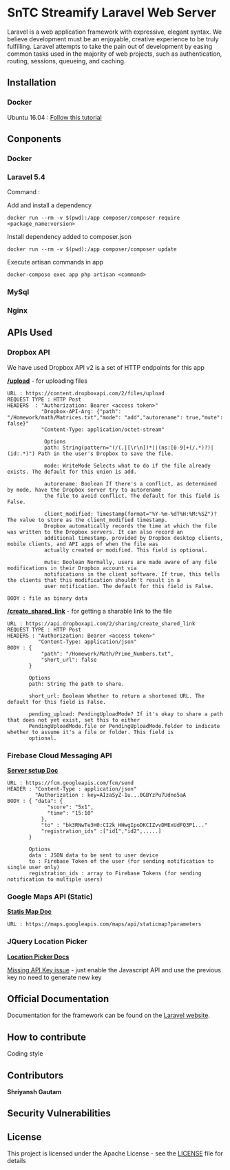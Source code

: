 # SnTC Streamify Laravel Web Server

Laravel is a web application framework with expressive, elegant syntax. We believe development must be an enjoyable, creative experience to be truly fulfilling. Laravel attempts to take the pain out of development by easing common tasks used in the majority of web projects, such as authentication, routing, sessions, queueing, and caching.

## Installation
### Docker

Ubuntu 16.04 : [Follow this tutorial](https://www.digitalocean.com/community/tutorials/how-to-install-and-use-docker-on-ubuntu-16-04)

## Conponents
### Docker
### Laravel 5.4

Command :

Add and install a dependency
```
docker run --rm -v $(pwd):/app composer/composer require <package_name:version>
```

Install dependency added to composer.json
```
docker run --rm -v $(pwd):/app composer/composer update
```

Execute artisan commands in app
```
docker-compose exec app php artisan <command>
```

### MySql
### Nginx

## APIs Used
### Dropbox API
We have used Dropbox API v2 is a set of HTTP endpoints for this app

**[/upload](https://www.dropbox.com/developers/documentation/http/documentation#files-upload)** - for uploading files

```
URL : https://content.dropboxapi.com/2/files/upload
REQUEST TYPE : HTTP Post
HEADERS  : "Authorization: Bearer <access token>"
           "Dropbox-API-Arg: {"path": "/Homework/math/Matrices.txt","mode": "add","autorename": true,"mute": false}"
           "Content-Type: application/octet-stream"

            Options
            path: String(pattern="(/(.|[\r\n])*)|(ns:[0-9]+(/.*)?)|(id:.*)") Path in the user's Dropbox to save the file.

            mode: WriteMode Selects what to do if the file already exists. The default for this union is add.

            autorename: Boolean If there's a conflict, as determined by mode, have the Dropbox server try to autorename
            the file to avoid conflict. The default for this field is False.

            client_modified: Timestamp(format="%Y-%m-%dT%H:%M:%SZ")? The value to store as the client_modified timestamp.  
            Dropbox automatically records the time at which the file was written to the Dropbox servers. It can also record an
            additional timestamp, provided by Dropbox desktop clients, mobile clients, and API apps of when the file was
            actually created or modified. This field is optional.

            mute: Boolean Normally, users are made aware of any file modifications in their Dropbox account via
            notifications in the client software. If true, this tells the clients that this modification shouldn't result in a
            user notification. The default for this field is False.

BODY : file as binary data

```

**[/create_shared_link](https://www.dropbox.com/developers/documentation/http/documentation#sharing-create_shared_link)** - for getting a sharable link to the file

```
URL : https://api.dropboxapi.com/2/sharing/create_shared_link
REQUEST TYPE : HTTP Post
HEADERS : "Authorization: Bearer <access token>"
          "Content-Type: application/json"
BODY : {
           "path": "/Homework/Math/Prime_Numbers.txt",
           "short_url": false
       }

       Options
       path: String The path to share.

       short_url: Boolean Whether to return a shortened URL. The default for this field is False.

       pending_upload: PendingUploadMode? If it's okay to share a path that does not yet exist, set this to either
       PendingUploadMode.file or PendingUploadMode.folder to indicate whether to assume it's a file or folder. This field is
       optional.
```

### Firebase Cloud Messaging API

**[Server setup Doc](https://firebase.google.com/docs/cloud-messaging/server)**

```
URL : https://fcm.googleapis.com/fcm/send
HEADER : "Content-Type : application/json"
         "Authorization : key=AIzaSyZ-1u...0GBYzPu7Udno5aA
BODY : { "data": {
             "score": "5x1",
             "time": "15:10"
           },
           "to" : "bk3RNwTe3H0:CI2k_HHwgIpoDKCIZvvDMExUdFQ3P1..."
           "registration_ids" :["id1","id2",.....]
       }

       Options
       data : JSON data to be sent to user device
       to : Firebase Token of the user (for sending notification to single user only)
       registration_ids : array to Firebase Tokens (for sending notification to multiple users)

```

### Google Maps API (Static)

**[Statis Map Doc](https://developers.google.com/maps/documentation/static-maps/intro)**
```
URL : https://maps.googleapis.com/maps/api/staticmap?parameters
```

### JQuery Location Picker

**[Location Picker Docs](http://logicify.github.io/jquery-locationpicker-plugin/)**

[Missing API Key issue](https://github.com/Logicify/jquery-locationpicker-plugin/issues/85) - just enable the Javascript API and use the previous key no need to generate new key

## Official Documentation

Documentation for the framework can be found on the [Laravel website](http://laravel.com/docs).

## How to contribute
Coding style

## Contributors

**Shriyansh Gautam**

## Security Vulnerabilities

## License

This project is licensed under the Apache License - see the [LICENSE](LICENSE.txt) file for details
